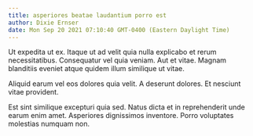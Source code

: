 ```yaml
---
title: asperiores beatae laudantium porro est
author: Dixie Ernser
date: Mon Sep 20 2021 07:10:40 GMT-0400 (Eastern Daylight Time)
---
```

Ut expedita ut ex. Itaque ut ad velit quia nulla explicabo et rerum necessitatibus. Consequatur vel quia veniam. Aut et vitae. Magnam blanditiis eveniet atque quidem illum similique ut vitae.

 Aliquid earum vel eos dolores quia velit. A deserunt dolores. Et nesciunt vitae provident.

 Est sint similique excepturi quia sed. Natus dicta et in reprehenderit unde earum enim amet. Asperiores dignissimos inventore. Porro voluptates molestias numquam non.